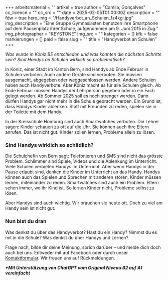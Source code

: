 +++
arbeitsmaterial = ""
artikel = true
author = "Camila, Gonçalves"
cc_licence = ""
cc_src = ""
date = 2025-02-05T01:00:00Z
description = ""
fdw = true
hero_img = "/Handyverbot_an_Schulen_fz4kgi.jpg"
img_description = "Eine Gruppe Gymnasiasten benutzen ihre Smartphone auf dem Pausenplatz ihrer Schule, aufgenommen am 9. Juni 2015 in Zug."
img_photographer = "KEYSTONE"
img_src = ""
kategorien = []
kfk = false
markierungen = []
paid = false
slug = ""
title = "Handyverbot an Schulen"
+++

_Was wurde in Köniz BE entschieden und was könnten die nächsten Schritte sein? Sind Handys an Schulen wirklich so problematisch?_

In Köniz, einer Stadt im Kanton Bern, sind Handys ab Ende Februar in Schulen verboten. Auch andere Geräte sind verboten. Sie müssen ausgemacht, abgegeben oder weggeschlossen werden. Andere Schulen haben auch Handyverbote. Aber Köniz macht es für alle Schulen gleich. Ab Ende Februar müssen Handys der Lehrperson gegeben oder in ein Fach gelegt werden. Ab Sommer 2025 soll es noch strenger werden. Dann dürfen Handys gar nicht mehr in die Schule gebracht werden. Ein Grund ist, dass Handys Kinder ablenken. Statt mit Freunden zu reden, spielen sie in der Toilette mit dem Handy.

In der Kreisschule Homburg sind auch Smartwatches verboten. Die Lehrer sagen: Kinder schauen zu oft auf die Uhr. Sie können auch ihre Eltern anrufen. Das ist nicht gut. Kinder sollen lernen, Probleme allein zu lösen.

### Sind Handys wirklich so schädlich?

Die Schulchefin von Bern sagt: Telefonieren und SMS sind nicht das grösste Problem. Schlimmer sind Spiele, Videos und die Ablenkung im Unterricht. Viele Schulen verbieten Handys im Unterricht. Aber wenn Handys in der Pause erlaubt sind, denken die Kinder im Unterricht an das Handy. Handys können auch das Spielen und Sprechen mit anderen stören. Kinder müssen lernen, miteinander zu reden. Smartwatches sind auch ein Problem. Eltern sehen immer, wo ihr Kind ist. So lernen Kinder nicht, Probleme selbst zu lösen.

Aber Handys sind auch wichtig. Wir brauchen sie heute oft. Doch zu viel am Handy sein ist nicht gut.
 

### Nun bist du dran

Was denkst du über das Handyverbot? Hast du ein Handy? Nimmst du es mit in die Schule? Was denkst du über Handys und Lernen?

Frage nach, bilde dir deine Meinung, sprich darüber – und melde dich doch auch bei uns. Entweder mit auf Facebook oder durch unser [Kontaktformular](https://www.chinderzytig.ch/kontakt/). Wir freuen uns auf Rückmeldungen.

**_\*Mit Unterstützung von ChatGPT vom Original Niveau B2 auf A1 vereinfacht_**